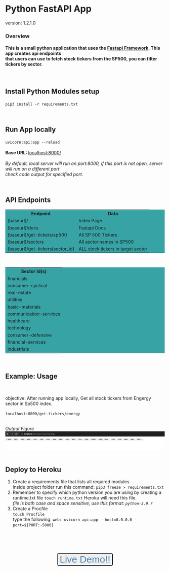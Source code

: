 # Python FastAPI App 

version: 1.2.1.0
<h3>Overview</h3>
<h4>
This is a small python application that uses the <a href="https://fastapi.tiangolo.com/">Fastapi Framework</a>. This app creates api endpoints<br> 
that users can use to fetch stock tickers from the SP500, you can filter tickers by sector.
</h4>

<br>

## Install Python Modules setup

<code>pip3 install -r requirements.txt</code><br>

<br>

## Run App locally

<code>uvicorn:api:app --reload</code><br>
<br><strong>Base URL: </strong>  <u>localhost:8000/</u><br>
<br> <i>By default, local server will run on port:8000, if this port is not open, server will run on a different port<br>
check code output for specified port.
</i>

<br>
 
 API Endpoints 
----------------------
<table style="background-color: #38A3A5", "color: #fff">
  <tr>
    <th>Endpoint</th>
    <th>Data</th>
  </tr>
  <tr>
    <td>{baseurl}/</td>
    <td>Index Page</td>
  </tr>
    <tr>
    <td>{baseurl}/docs</td>
    <td>Fastapi Docs</td>
  </tr>
  <tr>
    <td>{baseurl}/get-tickers/sp500</td>
    <td>All SP 500 Tickers</td>  
  </tr>
  <tr>
    <td>{baseurl}/sectors</td>
    <td>All sector names in SP500</td> 
  </tr>
   <tr>
    <td>{baseurl}/get-tickers{sector_id}</td>
    <td>ALL stock tickers in target sector</td>
  </tr>
  
</table>

<br>
<table style="background-color: #38A3A5", "color: #fff">
    <th>Sector Id(s)</th>
            <tr>
                <td>
                financials
                </td>
            </tr>
            <tr>
                <td>
                consumer-cyclical
                </td>
            </tr>
            <tr>
                <td>
                real-estate
                </td>
            </tr>
            <tr>
                <td>
                utilities
                </td>
            </tr>
            <tr>
                <td>
                basic-materials
                </td>
            </tr>
            <tr>
                <td>
                communication-services
                </td>
            </tr>
            <tr>
                <td>
                healthcare
                </td>
            </tr>
             <tr>
                <td>
                technology
                </td>
            </tr>
             <tr>
                <td>
                consumer-defensive
                </td>
            </tr>
             <tr>
                <td>
                financial-services
                </td>
            </tr>
             <tr>
                <td>
                industrials
                </td>
            </tr>
</table>
<br>


Example: Usage
--------------
<br>

objective: After running app locally, Get all stock tickers from Engergy sector in Sp500 index.

<code>localhost:8000/get-tickers/energy</code>
<br>


<br><i>Output Figure</i>
<img src="static/ex-energy.png"
     alt="example-energy"
     style="float: left; margin-right: 10px; margin-bottom: 50px;" />




Deploy to Heroku
--------------
1. Create a requirements file that lists all required modules<br> inside project folder run this command: `pip3 freeze > requirements.txt`
2. Remember to specify which python version you are using by creating a runtime.txt file `touch runtime.txt`
Heroku will need this file.<br> <i>file is both case and space sensitive, use this format: `python-3.9.7`</i>
3. Create a Procfile <br> `touch Procfile` <br> type the following:  `web: uvicorn api:app --host=0.0.0.0 --port=${PORT:-5000}`

<br>
<center>
<button style="font-size: 30px; margin-top:50px; border-radius:5px;">
<center>
  <a style="text-decoration: none; color: steelblue; font-size: 30px;" href="https://stock-tickers-api.herokuapp.com/">Live Demo!!</a>
</center>
</button>
</center>
